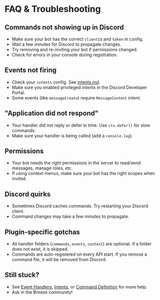 # FAQ & Troubleshooting

## Commands not showing up in Discord
- Make sure your bot has the correct `clientId` and `token` in config.
- Wait a few minutes for Discord to propagate changes.
- Try removing and re-inviting your bot if permissions changed.
- Check for errors in your console during registration.

## Events not firing
- Check your `intents` config. See [intents.md](intents.md).
- Make sure you enabled privileged intents in the Discord Developer Portal.
- Some events (like `messageCreate`) require `MessageContent` intent.

## "Application did not respond"
- Your handler did not reply or defer in time. Use `ctx.defer()` for slow commands.
- Make sure your handler is being called (add a `console.log`).

## Permissions
- Your bot needs the right permissions in the server to read/send messages, manage roles, etc.
- If using context menus, make sure your bot has the right scopes when invited.

## Discord quirks
- Sometimes Discord caches commands. Try restarting your Discord client.
- Command changes may take a few minutes to propagate.

## Plugin-specific gotchas
- All handler folders (`commands`, `events`, `context`) are optional. If a folder does not exist, it is skipped.
- Commands are auto-registered on every API start. If you remove a command file, it will be removed from Discord.

## Still stuck?
- See [Event Handlers](events.md), [Intents](intents.md), or [Command Definition](commands.md) for more help.
- Ask in the Breeze community! 